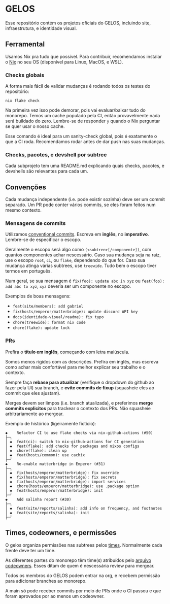 # GELOS

Esse repositório contém os projetos oficiais do GELOS, incluindo site, infraestrutura, e identidade visual.

## Ferramental

Usamos Nix pra tudo que possível. Para contribuir, recomendamos instalar o
[Nix](https://nixos.org/download) no seu OS (disponível para Linux, MacOS,
e WSL).

### Checks globais

A forma mais fácil de validar mudanças é rodando todos os testes do repositório:

```
nix flake check
```

Na primeira vez isso pode demorar, pois vai evaluar/baixar tudo do monorepo.
Temos um cache populado pela CI, então provavelmente nada será buildado do zero.
Lembre-se de responder `y` quando o Nix perguntar se quer usar o nosso cache.

Esse comando é ideal para um sanity-check global, pois é exatamente o que a CI
roda. Recomendamos rodar antes de dar push nas suas mudanças.

### Checks, pacotes, e devshell por subtree

Cada subprojeto tem uma README.md explicando quais checks, pacotes, e devshells
são relevantes para cada um.

## Convenções

Cada mudança independente (i.e. pode existir sozinha) deve ser um commit
separado. Um PR pode conter vários commits, se eles foram feitos num mesmo
contexto.

### Mensagens de commits

Utilizamos [conventional
commits](https://www.conventionalcommits.org/en/v1.0.0/#summary). Escreva em
**inglês**, no **imperativo**. Lembre-se de especificar o escopo.

Geralmente o escopo será algo como `(<subtree>[/componente])`, com quantos
componentes achar nescessário. Caso sua mudança seja na raiz, use o escopo
`root`, `ci`, ou `flake`, dependendo do que for. Caso sua mudança atinga várias
subtrees, use `treewide`. Tudo bem o escopo tiver termos em português.

Num geral, se sua mensagem é `fix(foo): update abc in xyz` ou `feat(foo): add
abc to xyz`, `xyz` deveria ser um componente no escopo.

Exemplos de boas mensagens:

- `feat(site/members): add gabriel`
- `fix(hosts/emperor/matterbridge): update discord API key`
- `docs(identidade-visual/readme): fix typo`
- `chore(treewide): format nix code`
- `chore(flake): update lock`

### PRs

Prefira o **título em inglês**, começando com letra maiúscula.

Somos menos rígidos com as descrições. Prefira em inglês, mas escreva como achar
mais confortável para melhor explicar seu trabalho e o contexto.

Sempre faça **rebase para atualizar** (verifique o dropdown do github ao fazer
pela UI) sua branch, e **evite commits de fixup** (squasheie eles ao commit
que eles ajustam).

Merges devem ser limpos (i.e. branch atualizada), e preferimos **merge commits
explicitos** para trackear o contexto dos PRs. Não squasheie arbitrariamente
ao mergear.

Exemplo de histórico (ligeiramente fictício):

```
◆    Refactor CI to use flake checks via nix-github-actions (#50)
├─╮
│ ◆  feat(ci): switch to nix-github-actions for CI generation
│ ◆  feat(flake): add checks for packages and nixos configs
│ ◆  chore(flake): clean up
│ ◆  feat(hosts/common): use cachix
├─╯
◆    Re-enable matterbridge in Emperor (#31)
├─╮
│ ◆  fix(hosts/emperor/matterbridge): fix override
│ ◆  fix(hosts/emperor/matterbridge): fix secrets
│ ◆  fix(hosts/emperor/matterbridge): import services
│ ◆  chore(hosts/emperor/matterbridge): use .package option
│ ◆  feat(hosts/emperor/matterbridge): init
├─╯
◆    Add salinha report (#30)
├─╮
│ ◆  feat(site/reports/salinha): add info on frequency, and footnotes
│ ◆  feat(site/reports/salinha): init
├─╯
```

## Times, codeowners, e permissões

O gelos organiza permissões nas subtrees pelos
[times](https://github.com/orgs/gelos-icmc/teams). Normalmente cada frente deve ter um time.

As diferentes partes do monorepo têm time(s) atribuídos pelo [arquivo
codeowners](https://github.com/gelos-icmc/monorepo/blob/main/.github/CODEOWNERS). Esses ditam de quem é nescessária review para mergear.

Todos os membros do GELOS podem entrar na org, e recebem permissão para
adicionar branches ao monorepo.

A main só pode receber commits por meio de PRs onde o CI passou e que foram
aprovados por ao menos um codeowner.
